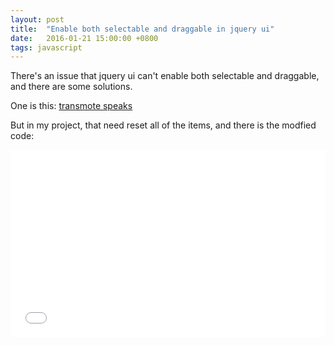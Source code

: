 ```yaml
---
layout: post
title:  "Enable both selectable and draggable in jquery ui"
date:   2016-01-21 15:00:00 +0800
tags: javascript
---
```


There's an issue that jquery ui can't enable both selectable and draggable, and there are some solutions.

One is this: [transmote speaks]

But in my project, that need reset all of the items, and there is the modfied code:

<iframe width="100%" height="300" src="//jsfiddle.net/CeleryLiu/uyqyjf5x/2/embedded/" allowfullscreen="allowfullscreen" frameborder="0"></iframe>

[transmote speaks]: http://words.transmote.com/wp/20130714/jqueryui-draggable-selectable/